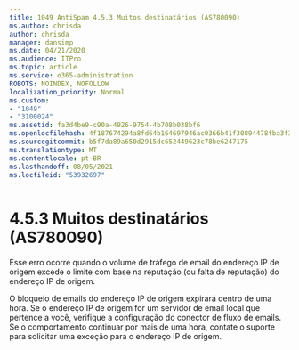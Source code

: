 ```yaml
---
title: 1049 AntiSpam 4.5.3 Muitos destinatários (AS780090)
ms.author: chrisda
author: chrisda
manager: dansimp
ms.date: 04/21/2020
ms.audience: ITPro
ms.topic: article
ms.service: o365-administration
ROBOTS: NOINDEX, NOFOLLOW
localization_priority: Normal
ms.custom:
- "1049"
- "3100024"
ms.assetid: fa3d4be9-c90a-4926-9754-4b708b038bf6
ms.openlocfilehash: 4f187674294a8fd64b164697946ac0366b41f30894478fba3f37843730f445d8
ms.sourcegitcommit: b5f7da89a650d2915dc652449623c78be6247175
ms.translationtype: MT
ms.contentlocale: pt-BR
ms.lasthandoff: 08/05/2021
ms.locfileid: "53932697"
---
```

# <a name="453-too-many-recipients-as780090"></a>4.5.3 Muitos destinatários (AS780090)

Esse erro ocorre quando o volume de tráfego de email do endereço IP de origem excede o limite com base na reputação (ou falta de reputação) do endereço IP de origem.

O bloqueio de emails do endereço IP de origem expirará dentro de uma hora. Se o endereço IP de origem for um servidor de email local que pertence a você, verifique a configuração do conector de fluxo de emails. Se o comportamento continuar por mais de uma hora, contate o suporte para solicitar uma exceção para o endereço IP de origem.
